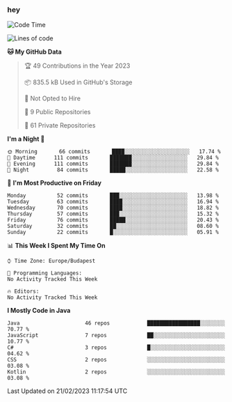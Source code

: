 ### hey

<!--START_SECTION:waka-->
![Code Time](http://img.shields.io/badge/Code%20Time-884%20hrs%2054%20mins-blue)

![Lines of code](https://img.shields.io/badge/From%20Hello%20World%20I%27ve%20Written-710%20Thousand%20lines%20of%20code-blue)

**🐱 My GitHub Data** 

> 🏆 49 Contributions in the Year 2023
 > 
> 📦 835.5 kB Used in GitHub's Storage 
 > 
> 🚫 Not Opted to Hire
 > 
> 📜 9 Public Repositories 
 > 
> 🔑 61 Private Repositories  
 > 
**I'm a Night 🦉** 

```text
🌞 Morning       66 commits       ████░░░░░░░░░░░░░░░░░░░░░   17.74 % 
🌆 Daytime      111 commits       ███████░░░░░░░░░░░░░░░░░░   29.84 % 
🌃 Evening      111 commits       ███████░░░░░░░░░░░░░░░░░░   29.84 % 
🌙 Night         84 commits       █████░░░░░░░░░░░░░░░░░░░░   22.58 % 

```
📅 **I'm Most Productive on Friday** 

```text
Monday          52 commits       ███░░░░░░░░░░░░░░░░░░░░░░   13.98 % 
Tuesday         63 commits       ████░░░░░░░░░░░░░░░░░░░░░   16.94 % 
Wednesday       70 commits       ████░░░░░░░░░░░░░░░░░░░░░   18.82 % 
Thursday        57 commits       ███░░░░░░░░░░░░░░░░░░░░░░   15.32 % 
Friday          76 commits       █████░░░░░░░░░░░░░░░░░░░░   20.43 % 
Saturday        32 commits       ██░░░░░░░░░░░░░░░░░░░░░░░   08.60 % 
Sunday          22 commits       █░░░░░░░░░░░░░░░░░░░░░░░░   05.91 % 

```


📊 **This Week I Spent My Time On** 

```text
⌚︎ Time Zone: Europe/Budapest

💬 Programming Languages: 
No Activity Tracked This Week

🔥 Editors: 
No Activity Tracked This Week

```

**I Mostly Code in Java** 

```text
Java                     46 repos            █████████████████░░░░░░░░   70.77 % 
JavaScript               7 repos             ██░░░░░░░░░░░░░░░░░░░░░░░   10.77 % 
C#                       3 repos             █░░░░░░░░░░░░░░░░░░░░░░░░   04.62 % 
CSS                      2 repos             ░░░░░░░░░░░░░░░░░░░░░░░░░   03.08 % 
Kotlin                   2 repos             ░░░░░░░░░░░░░░░░░░░░░░░░░   03.08 % 

```



 Last Updated on 21/02/2023 11:17:54 UTC
<!--END_SECTION:waka-->
